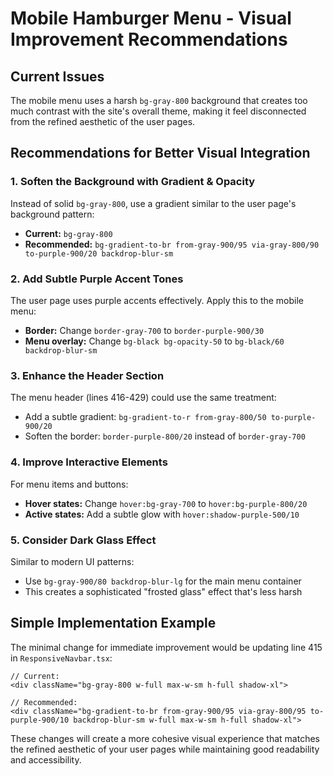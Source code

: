 # Mobile Hamburger Menu - Visual Improvement Recommendations

## Current Issues
The mobile menu uses a harsh `bg-gray-800` background that creates too much contrast with the site's overall theme, making it feel disconnected from the refined aesthetic of the user pages.

## Recommendations for Better Visual Integration

### 1. Soften the Background with Gradient & Opacity
Instead of solid `bg-gray-800`, use a gradient similar to the user page's background pattern:
- **Current:** `bg-gray-800`
- **Recommended:** `bg-gradient-to-br from-gray-900/95 via-gray-800/90 to-purple-900/20 backdrop-blur-sm`

### 2. Add Subtle Purple Accent Tones
The user page uses purple accents effectively. Apply this to the mobile menu:
- **Border:** Change `border-gray-700` to `border-purple-900/30`
- **Menu overlay:** Change `bg-black bg-opacity-50` to `bg-black/60 backdrop-blur-sm`

### 3. Enhance the Header Section
The menu header (lines 416-429) could use the same treatment:
- Add a subtle gradient: `bg-gradient-to-r from-gray-800/50 to-purple-900/20`
- Soften the border: `border-purple-800/20` instead of `border-gray-700`

### 4. Improve Interactive Elements
For menu items and buttons:
- **Hover states:** Change `hover:bg-gray-700` to `hover:bg-purple-800/20`
- **Active states:** Add a subtle glow with `hover:shadow-purple-500/10`

### 5. Consider Dark Glass Effect
Similar to modern UI patterns:
- Use `bg-gray-900/80 backdrop-blur-lg` for the main menu container
- This creates a sophisticated "frosted glass" effect that's less harsh

## Simple Implementation Example

The minimal change for immediate improvement would be updating line 415 in `ResponsiveNavbar.tsx`:

```tsx
// Current:
<div className="bg-gray-800 w-full max-w-sm h-full shadow-xl">

// Recommended:
<div className="bg-gradient-to-br from-gray-900/95 via-gray-800/95 to-purple-900/10 backdrop-blur-sm w-full max-w-sm h-full shadow-xl">
```

These changes will create a more cohesive visual experience that matches the refined aesthetic of your user pages while maintaining good readability and accessibility.